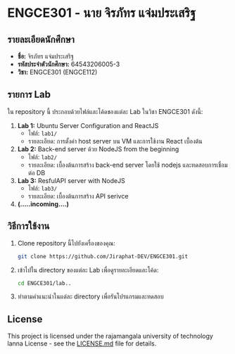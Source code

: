 # ENGCE301 - นาย จิรภัทร แจ่มประเสริฐ

## รายละเอียดนักศึกษา
- **ชื่อ:** จิรภัทร แจ่มประเสริฐ
- **รหัสประจำตัวนักศึกษา:** 64543206005-3
- **วิชา:** ENGCE301 (ENGCE112)

## รายการ Lab
ใน repository นี้ ประกอบด้วยไฟล์และโค้ดของแต่ละ Lab ในวิชา ENGCE301 ดังนี้:

1. **Lab 1:** Ubuntu Server Configuration and ReactJS
   - ไฟล์: `lab1/`
   - รายละเอียด: การตั้งค่า host server บน VM และการใช้งาน React เบื้องต้น
2. **Lab 2:** Back-end server ด้วย NodeJS from the beginning
   - ไฟล์: `lab2/`
   - รายละเอียด: เบื้องต้นการสร้าง back-end server โดยใช้ nodejs และทดสอบการเชื่อมต่อ DB
3. **Lab 3:** ResfulAPI server with NodeJS
   - ไฟล์: `lab3/`
   - รายละเอียด: เบื้องต้นการสร้าง API serivce 
4. **(.....incoming....)**

## วิธีการใช้งาน
1. Clone repository นี้ไปยังเครื่องของคุณ:
    ```bash
    git clone https://github.com/Jiraphat-DEV/ENGCE301.git
    ```
2. เข้าไปใน directory ของแต่ละ Lab เพื่อดูรายละเอียดและโค้ด:
    ```bash
    cd ENGCE301/lab..
    ```
3. ทำตามคำแนะนำในแต่ละ directory เพื่อรันโปรแกรมและทดสอบ

## License
This project is licensed under the rajamangala university of technology lanna License - see the [LICENSE.md](LICENSE.md) file for details.